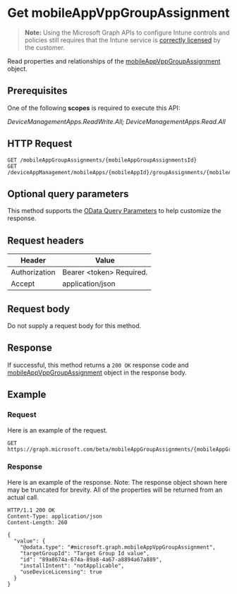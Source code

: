 ﻿# Get mobileAppVppGroupAssignment

> **Note:** Using the Microsoft Graph APIs to configure Intune controls and policies still requires that the Intune service is [correctly licensed](https://go.microsoft.com/fwlink/?linkid=839381) by the customer.

Read properties and relationships of the [mobileAppVppGroupAssignment](../resources/intune_apps_mobileappvppgroupassignment.md) object.
## Prerequisites
One of the following **scopes** is required to execute this API:

*DeviceManagementApps.ReadWrite.All; DeviceManagementApps.Read.All*
## HTTP Request
<!-- {
  "blockType": "ignored"
}
-->
```http
GET /mobileAppGroupAssignments/{mobileAppGroupAssignmentsId}
GET /deviceAppManagement/mobileApps/{mobileAppId}/groupAssignments/{mobileAppGroupAssignmentId}
```

## Optional query parameters
This method supports the [OData Query Parameters](http://graph.microsoft.io/docs/overview/query_parameters) to help customize the response.
## Request headers
|Header|Value|
|---|---|
|Authorization|Bearer &lt;token&gt; Required.|
|Accept|application/json|

## Request body
Do not supply a request body for this method.

## Response
If successful, this method returns a `200 OK` response code and [mobileAppVppGroupAssignment](../resources/intune_apps_mobileappvppgroupassignment.md) object in the response body.

## Example
### Request
Here is an example of the request.
```http
GET https://graph.microsoft.com/beta/mobileAppGroupAssignments/{mobileAppGroupAssignmentsId}
```

### Response
Here is an example of the response. Note: The response object shown here may be truncated for brevity. All of the properties will be returned from an actual call.
```http
HTTP/1.1 200 OK
Content-Type: application/json
Content-Length: 260

{
  "value": {
    "@odata.type": "#microsoft.graph.mobileAppVppGroupAssignment",
    "targetGroupId": "Target Group Id value",
    "id": "89a8674a-674a-89a8-4a67-a8894a67a889",
    "installIntent": "notApplicable",
    "useDeviceLicensing": true
  }
}
```



